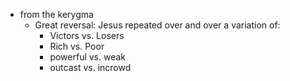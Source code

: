 - from the kerygma
	- Great reversal: Jesus repeated over and over a variation of:
		- Victors vs. Losers
		- Rich vs. Poor
		- powerful vs. weak
		- outcast vs. incrowd